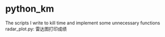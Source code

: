 # python_km
The scripts I write to kill time and implement some unnecessary functions
radar_plot.py: 雷达图打印成绩

